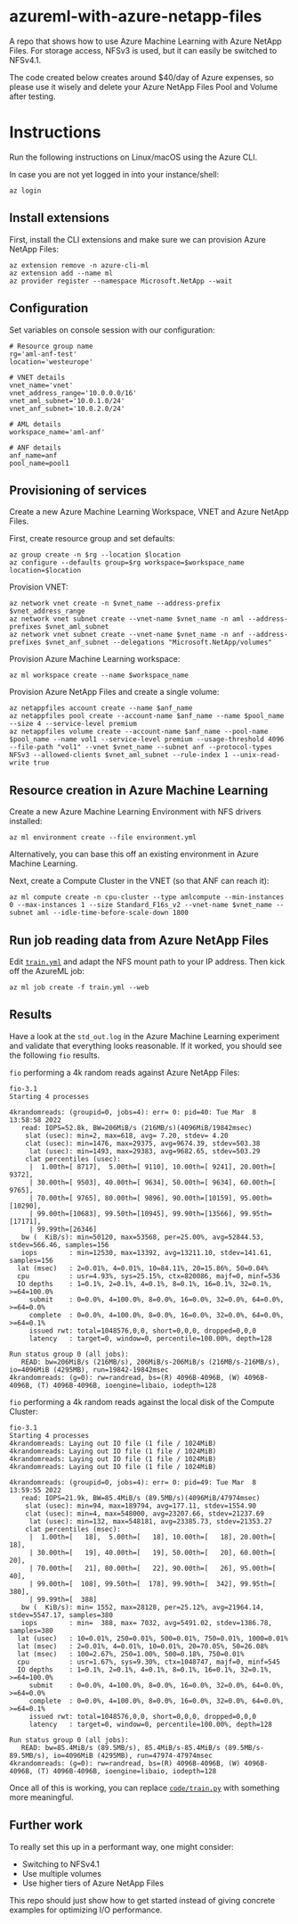 # azureml-with-azure-netapp-files

A repo that shows how to use Azure Machine Learning with Azure NetApp Files. For storage access, NFSv3 is used, but it can easily be switched to NFSv4.1.

The code created below creates around $40/day of Azure expenses, so please use it wisely and delete your Azure NetApp Files Pool and Volume after testing.

# Instructions

Run the following instructions on Linux/macOS using the Azure CLI.

In case you are not yet logged in into your instance/shell:

```console
az login
```


## Install extensions

First, install the CLI extensions and make sure we can provision Azure NetApp Files:

```console
az extension remove -n azure-cli-ml
az extension add --name ml
az provider register --namespace Microsoft.NetApp --wait
```

## Configuration

Set variables on console session with our configuration:

```console
# Resource group name
rg='aml-anf-test'
location='westeurope'

# VNET details
vnet_name='vnet'
vnet_address_range='10.0.0.0/16'
vnet_aml_subnet='10.0.1.0/24'
vnet_anf_subnet='10.0.2.0/24'

# AML details
workspace_name='aml-anf'

# ANF details
anf_name=anf
pool_name=pool1
```

## Provisioning of services

Create a new Azure Machine Learning Workspace, VNET and Azure NetApp Files.

First, create resource group and set defaults:

```console
az group create -n $rg --location $location
az configure --defaults group=$rg workspace=$workspace_name location=$location
```

Provision VNET:

```console
az network vnet create -n $vnet_name --address-prefix $vnet_address_range
az network vnet subnet create --vnet-name $vnet_name -n aml --address-prefixes $vnet_aml_subnet
az network vnet subnet create --vnet-name $vnet_name -n anf --address-prefixes $vnet_anf_subnet --delegations "Microsoft.NetApp/volumes"
```

Provision Azure Machine Learning workspace:

```console
az ml workspace create --name $workspace_name
```

Provision Azure NetApp Files and create a single volume:

```console
az netappfiles account create --name $anf_name
az netappfiles pool create --account-name $anf_name --name $pool_name --size 4 --service-level premium
az netappfiles volume create --account-name $anf_name --pool-name $pool_name --name vol1 --service-level premium --usage-threshold 4096 --file-path "vol1" --vnet $vnet_name --subnet anf --protocol-types NFSv3 --allowed-clients $vnet_aml_subnet --rule-index 1 --unix-read-write true
```

## Resource creation in Azure Machine Learning

Create a new Azure Machine Learning Environment with NFS drivers installed:

```console
az ml environment create --file environment.yml
```

Alternatively, you can base this off an existing environment in Azure Machine Learning.

Next, create a Compute Cluster in the VNET (so that ANF can reach it):

```console
az ml compute create -n cpu-cluster --type amlcompute --min-instances 0 --max-instances 1 --size Standard_F16s_v2 --vnet-name $vnet_name --subnet aml --idle-time-before-scale-down 1800
```

## Run job reading data from Azure NetApp Files

Edit [`train.yml`](train.yml) and adapt the NFS mount path to your IP address. Then kick off the AzureML job:

```console
az ml job create -f train.yml --web
```

## Results

Have a look at the `std_out.log` in the Azure Machine Learning experiment and validate that everything looks reasonable. If it worked, you should see the following `fio` results.

`fio` performing a 4k random reads against Azure NetApp Files:

```
fio-3.1
Starting 4 processes

4krandomreads: (groupid=0, jobs=4): err= 0: pid=40: Tue Mar  8 13:58:58 2022
   read: IOPS=52.8k, BW=206MiB/s (216MB/s)(4096MiB/19842msec)
    slat (usec): min=2, max=618, avg= 7.20, stdev= 4.20
    clat (usec): min=1476, max=29375, avg=9674.39, stdev=503.38
     lat (usec): min=1493, max=29383, avg=9682.65, stdev=503.29
    clat percentiles (usec):
     |  1.00th=[ 8717],  5.00th=[ 9110], 10.00th=[ 9241], 20.00th=[ 9372],
     | 30.00th=[ 9503], 40.00th=[ 9634], 50.00th=[ 9634], 60.00th=[ 9765],
     | 70.00th=[ 9765], 80.00th=[ 9896], 90.00th=[10159], 95.00th=[10290],
     | 99.00th=[10683], 99.50th=[10945], 99.90th=[13566], 99.95th=[17171],
     | 99.99th=[26346]
   bw (  KiB/s): min=50120, max=53568, per=25.00%, avg=52844.53, stdev=566.46, samples=156
   iops        : min=12530, max=13392, avg=13211.10, stdev=141.61, samples=156
  lat (msec)   : 2=0.01%, 4=0.01%, 10=84.11%, 20=15.86%, 50=0.04%
  cpu          : usr=4.93%, sys=25.15%, ctx=820086, majf=0, minf=536
  IO depths    : 1=0.1%, 2=0.1%, 4=0.1%, 8=0.1%, 16=0.1%, 32=0.1%, >=64=100.0%
     submit    : 0=0.0%, 4=100.0%, 8=0.0%, 16=0.0%, 32=0.0%, 64=0.0%, >=64=0.0%
     complete  : 0=0.0%, 4=100.0%, 8=0.0%, 16=0.0%, 32=0.0%, 64=0.0%, >=64=0.1%
     issued rwt: total=1048576,0,0, short=0,0,0, dropped=0,0,0
     latency   : target=0, window=0, percentile=100.00%, depth=128

Run status group 0 (all jobs):
   READ: bw=206MiB/s (216MB/s), 206MiB/s-206MiB/s (216MB/s-216MB/s), io=4096MiB (4295MB), run=19842-19842msec
4krandomreads: (g=0): rw=randread, bs=(R) 4096B-4096B, (W) 4096B-4096B, (T) 4096B-4096B, ioengine=libaio, iodepth=128
```

`fio` performing a 4k random reads against the local disk of the Compute Cluster:

```
fio-3.1
Starting 4 processes
4krandomreads: Laying out IO file (1 file / 1024MiB)
4krandomreads: Laying out IO file (1 file / 1024MiB)
4krandomreads: Laying out IO file (1 file / 1024MiB)
4krandomreads: Laying out IO file (1 file / 1024MiB)

4krandomreads: (groupid=0, jobs=4): err= 0: pid=49: Tue Mar  8 13:59:55 2022
   read: IOPS=21.9k, BW=85.4MiB/s (89.5MB/s)(4096MiB/47974msec)
    slat (usec): min=94, max=189794, avg=177.11, stdev=1554.90
    clat (usec): min=4, max=548000, avg=23207.66, stdev=21237.69
     lat (usec): min=132, max=548181, avg=23385.73, stdev=21353.27
    clat percentiles (msec):
     |  1.00th=[   18],  5.00th=[   18], 10.00th=[   18], 20.00th=[   18],
     | 30.00th=[   19], 40.00th=[   19], 50.00th=[   20], 60.00th=[   20],
     | 70.00th=[   21], 80.00th=[   22], 90.00th=[   26], 95.00th=[   40],
     | 99.00th=[  108], 99.50th=[  178], 99.90th=[  342], 99.95th=[  380],
     | 99.99th=[  388]
   bw (  KiB/s): min= 1552, max=28128, per=25.12%, avg=21964.14, stdev=5547.17, samples=380
   iops        : min=  388, max= 7032, avg=5491.02, stdev=1386.78, samples=380
  lat (usec)   : 10=0.01%, 250=0.01%, 500=0.01%, 750=0.01%, 1000=0.01%
  lat (msec)   : 2=0.01%, 4=0.01%, 10=0.01%, 20=70.05%, 50=26.08%
  lat (msec)   : 100=2.67%, 250=1.00%, 500=0.18%, 750=0.01%
  cpu          : usr=1.67%, sys=9.30%, ctx=1048747, majf=0, minf=545
  IO depths    : 1=0.1%, 2=0.1%, 4=0.1%, 8=0.1%, 16=0.1%, 32=0.1%, >=64=100.0%
     submit    : 0=0.0%, 4=100.0%, 8=0.0%, 16=0.0%, 32=0.0%, 64=0.0%, >=64=0.0%
     complete  : 0=0.0%, 4=100.0%, 8=0.0%, 16=0.0%, 32=0.0%, 64=0.0%, >=64=0.1%
     issued rwt: total=1048576,0,0, short=0,0,0, dropped=0,0,0
     latency   : target=0, window=0, percentile=100.00%, depth=128

Run status group 0 (all jobs):
   READ: bw=85.4MiB/s (89.5MB/s), 85.4MiB/s-85.4MiB/s (89.5MB/s-89.5MB/s), io=4096MiB (4295MB), run=47974-47974msec
4krandomreads: (g=0): rw=randread, bs=(R) 4096B-4096B, (W) 4096B-4096B, (T) 4096B-4096B, ioengine=libaio, iodepth=128
```

Once all of this is working, you can replace [`code/train.py`](code/train.py) with something more meaningful.

## Further work

To really set this up in a performant way, one might consider:

* Switching to NFSv4.1
* Use multiple volumes
* Use higher tiers of Azure NetApp Files

This repo should just show how to get started instead of giving concrete examples for optimizing I/O performance.
